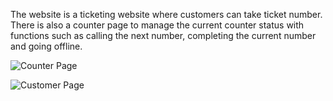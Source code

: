 The website is a ticketing website where customers can take ticket number. There is also a counter page to manage the current counter status with functions such as calling the next number, completing the current number and going offline.

![Counter Page](https://github.com/zzhau/quickdesk/blob/main/img/counter_page.png?raw=true)


![Customer Page](https://github.com/zzhau/quickdesk/blob/main/img/online_customer_page.png?raw=true)

